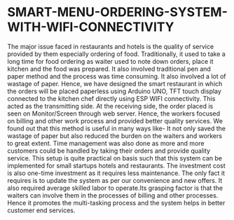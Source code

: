# SMART-MENU-ORDERING-SYSTEM-WITH-WIFI-CONNECTIVITY
The major issue faced in restaurants and hotels is the quality of service provided by them especially ordering of food. Traditionally, it used to take a long time for food ordering as waiter used to note down orders, place it kitchen and the food was prepared. It also involved traditional pen and paper method and the process was time consuming. It also involved a lot of wastage of paper. Hence, we have designed the smart restaurant in which the orders will be placed paperless using Arduino UNO, TFT touch display connected to the kitchen chef directly using ESP WIFI connectivity. This acted as the transmitting side. At the receiving side, the order placed is seen on Monitor/Screen through web server. Hence, the workers focused on billing and other work process and provided better quality services. We found out that this method is useful in many ways like- It not only saved the wastage of paper but also reduced the burden on the waiters and workers to great extent. Time management was also done as more and more customers could be handled by taking their orders and provide quality service. This setup is quite practical on basis such that this system can be implemented for small startups hotels and restaurants. The investment cost is also one-time investment as it requires less maintenance. The only fact it requires is to update the system as per our convenience and new offers. It also required average skilled labor to operate.Its grasping factor is that the waiters can involve them in the processes of billing and other processes. Hence it promotes the multi-tasking process and the system helps in better customer end services.
